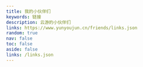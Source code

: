 ```yaml
---
title: 我的小伙伴们
keywords: 链接
description: 云游的小伙伴们
links: https://www.yunyoujun.cn/friends/links.json
random: true
nav: false
toc: false
aside: false
links: /links.json
---
```


<YunLinks :links="frontmatter.links" :random="frontmatter.random" />

